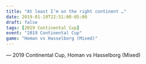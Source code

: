 ```yaml
---
title: "At least I’m on the right continent …"
date: 2019-01-19T22:51:00-05:00
draft: false
tags: [2019 Continental Cup]
event: "2019 Continental Cup"
game: "Homan vs Hasselborg (Mixed)"
---
```

— 2019 Continental Cup, Homan vs Hasselborg (Mixed)
<!--more--> 